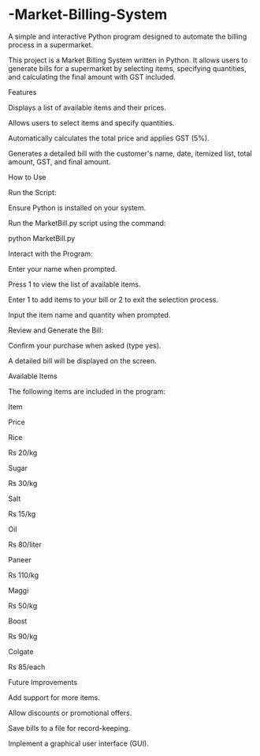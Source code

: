 # -Market-Billing-System
 A simple and interactive Python program designed to automate the billing process in a supermarket.

This project is a Market Billing System written in Python. It allows users to generate bills for a supermarket by selecting items, specifying quantities, and calculating the final amount with GST included.

Features

Displays a list of available items and their prices.

Allows users to select items and specify quantities.

Automatically calculates the total price and applies GST (5%).

Generates a detailed bill with the customer's name, date, itemized list, total amount, GST, and final amount.

How to Use

Run the Script:

Ensure Python is installed on your system.

Run the MarketBill.py script using the command:

python MarketBill.py

Interact with the Program:

Enter your name when prompted.

Press 1 to view the list of available items.

Enter 1 to add items to your bill or 2 to exit the selection process.

Input the item name and quantity when prompted.

Review and Generate the Bill:

Confirm your purchase when asked (type yes).

A detailed bill will be displayed on the screen.

Available Items

The following items are included in the program:

Item

Price

Rice

Rs 20/kg

Sugar

Rs 30/kg

Salt

Rs 15/kg

Oil

Rs 80/liter

Paneer

Rs 110/kg

Maggi

Rs 50/kg

Boost

Rs 90/kg

Colgate

Rs 85/each

Future Improvements

Add support for more items.

Allow discounts or promotional offers.

Save bills to a file for record-keeping.

Implement a graphical user interface (GUI).


